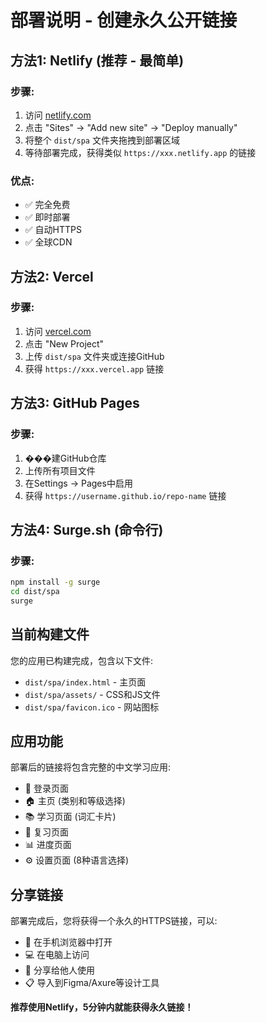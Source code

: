 # 部署说明 - 创建永久公开链接

## 方法1: Netlify (推荐 - 最简单)

### 步骤:

1. 访问 [netlify.com](https://netlify.com)
2. 点击 "Sites" → "Add new site" → "Deploy manually"
3. 将整个 `dist/spa` 文件夹拖拽到部署区域
4. 等待部署完成，获得类似 `https://xxx.netlify.app` 的链接

### 优点:

- ✅ 完全免费
- ✅ 即时部署
- ✅ 自动HTTPS
- ✅ 全球CDN

## 方法2: Vercel

### 步骤:

1. 访问 [vercel.com](https://vercel.com)
2. 点击 "New Project"
3. 上传 `dist/spa` 文件夹或连接GitHub
4. 获得 `https://xxx.vercel.app` 链接

## 方法3: GitHub Pages

### 步骤:

1. ���建GitHub仓库
2. 上传所有项目文件
3. 在Settings → Pages中启用
4. 获得 `https://username.github.io/repo-name` 链接

## 方法4: Surge.sh (命令行)

### 步骤:

```bash
npm install -g surge
cd dist/spa
surge
```

## 当前构建文件

您的应用已构建完成，包含以下文件:

- `dist/spa/index.html` - 主页面
- `dist/spa/assets/` - CSS和JS文件
- `dist/spa/favicon.ico` - 网站图标

## 应用功能

部署后的链接将包含完整的中文学习应用:

- 🔐 登录页面
- 🏠 主页 (类别和等级选择)
- 📚 学习页面 (词汇卡片)
- 🔄 复习页面
- 📊 进度页面
- ⚙️ 设置页面 (8种语言选择)

## 分享链接

部署完成后，您将获得一个永久的HTTPS链接，可以:

- 📱 在手机浏览器中打开
- 💻 在电脑上访问
- 🔗 分享给他人使用
- 📋 导入到Figma/Axure等设计工具

**推荐使用Netlify，5分钟内就能获得永久链接！**
